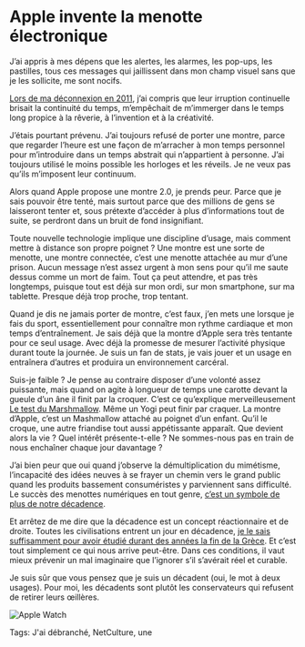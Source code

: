 # Apple invente la menotte électronique

J’ai appris à mes dépens que les alertes, les alarmes, les pop-ups, les pastilles, tous ces messages qui jaillissent dans mon champ visuel sans que je les sollicite, me sont nocifs.<span id="more-37187"></span>

[Lors de ma déconnexion en 2011](http://blog.tcrouzet.com/jai-debranche/), j’ai compris que leur irruption continuelle brisait la continuité du temps, m’empêchait de m’immerger dans le temps long propice à la rêverie, à l’invention et à la créativité.

J’étais pourtant prévenu. J’ai toujours refusé de porter une montre, parce que regarder l’heure est une façon de m’arracher à mon temps personnel pour m’introduire dans un temps abstrait qui n’appartient à personne. J’ai toujours utilisé le moins possible les horloges et les réveils. Je ne veux pas qu’ils m’imposent leur continuum.

Alors quand Apple propose une montre 2.0, je prends peur. Parce que je sais pouvoir être tenté, mais surtout parce que des millions de gens se laisseront tenter et, sous prétexte d’accéder à plus d’informations tout de suite, se perdront dans un bruit de fond insignifiant.

Toute nouvelle technologie implique une discipline d’usage, mais comment mettre à distance son propre poignet ? Une montre est une sorte de menotte, une montre connectée, c’est une menotte attachée au mur d’une prison. Aucun message n’est assez urgent à mon sens pour qu’il me saute dessus comme un mort de faim. Tout ça peut attendre, et pas très longtemps, puisque tout est déjà sur mon ordi, sur mon smartphone, sur ma tablette. Presque déjà trop proche, trop tentant.

Quand je dis ne jamais porter de montre, c’est faux, j’en mets une lorsque je fais du sport, essentiellement pour connaître mon rythme cardiaque et mon temps d’entraînement. Je sais déjà que la montre d’Apple sera très tentante pour ce seul usage. Avec déjà la promesse de mesurer l’activité physique durant toute la journée. Je suis un fan de stats, je vais jouer et un usage en entraînera d’autres et produira un environnement carcéral.

Suis-je faible ? Je pense au contraire disposer d’une volonté assez puissante, mais quand on agite à longueur de temps une carotte devant la gueule d’un âne il finit par la croquer. C’est ce qu’explique merveilleusement [Le test du Marshmallow](http://fr.wikipedia.org/wiki/Test_du_marshmallow). Même un Yogi peut finir par craquer. La montre d’Apple, c’est un Mashmallow attaché au poignet d’un enfant. Qu’il le croque, une autre friandise tout aussi appétissante apparaît. Que devient alors la vie ? Quel intérêt présente-t-elle ? Ne sommes-nous pas en train de nous enchaîner chaque jour davantage ?

J’ai bien peur que oui quand j’observe la démultiplication du mimétisme, l’incapacité des idées neuves à se frayer un chemin vers le grand public quand les produits bassement consuméristes y parviennent sans difficulté. Le succès des menottes numériques en tout genre, [c’est un symbole de plus de notre décadence](http://blog.tcrouzet.com/2014/09/07/nous-entrons-en-decadence/).

Et arrêtez de me dire que la décadence est un concept réactionnaire et de droite. Toutes les civilisations entrent un jour en décadence, [je le sais suffisamment pour avoir étudié durant des années la fin de la Grèce](http://blog.tcrouzet.com/eratosthene/). Et c’est tout simplement ce qui nous arrive peut-être. Dans ces conditions, il vaut mieux prévenir un mal imaginaire que l’ignorer s’il s’avérait réel et curable.

Je suis sûr que vous pensez que je suis un décadent (oui, le mot à deux usages). Pour moi, les décadents sont plutôt les conservateurs qui refusent de retirer leurs œillères.

![Apple Watch](http://blog.tcrouzet.comhttps://tcrouzet.com/images_tc/2014/09/watch.jpg)



Tags: J'ai débranché, NetCulture, une
